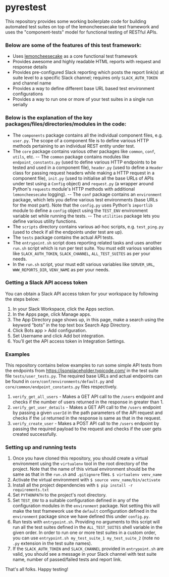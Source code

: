 # pyrestest
This repository provides some working boilerplate code for building automated test suites on top of the lemoncheesecake test framework and uses the "component-tests" model for functional testing of RESTful APIs.

### Below are some of the features of this test framework:
  - Uses [lemoncheesecake](http://lemoncheesecake.io/) as a core functional test framework
  - Provides awesome and highly readable HTML reports with request and response details
  - Provides pre-configured Slack reporting which posts the report link(s) at suite level to a specific Slack channel; requires only `SLACK_AUTH_TOKEN` and channel name
  - Provides a way to define different base URL based test environment configurations
  - Provides a way to run one or more of your test suites in a single run serially

### Below is the explanation of the key packages/files/directories/modules in the code:
- The `components` package contains all the individual component files, e.g. `user.py`. The scope of a component file is to define various HTTP methods pertaining to an individual REST entity under test.
- The `core` package contains various other packages like `common`, `conf`, `utils`, etc.
-- The `common` package contains modules like `endpoint_constants.py` (used to define various HTTP endpoints to be tested and used in a component file), `header.py` (used to define a `Header` class for passing request headers while making a HTTP request in a component file), `init.py` (used to initialise all the base URLs of APIs under test using a `Config` object) and `request.py` (a wrapper around Python's `requests` module's HTTP methods with additional `lemoncheesecake` logging).
-- The `conf` package contains an `environment` package, which lets you define various test environments (base URLs for the most part). Note that the `config.py` uses Python's `importlib` module to define a `config` object using the `TEST_ENV` environment variable set while running the tests.
-- The `utilities` package lets you define various utility functions.
- The `scripts` directory contains various ad-hoc scripts, e.g. `test_ping.py` (used to check if all the endpoints under test are up).
- The `tests` package contains the actual API tests.
- The `entrypoint.sh` script does reporting related tasks and uses another `run.sh` script which is run per test suite. You must edit various variables like `SLACK_AUTH_TOKEN`, `SLACK_CHANNEL`, `ALL_TEST_SUITES` as per your needs.
- In the `run.sh` script, your must edit various variables like `SERVER_URL`, `WWW_REPORTS_DIR`, `VENV_NAME` as per your needs.

### Getting a Slack API access token
You can obtain a Slack API access token for your workspace by following the steps below:
1. In your Slack Workspace, click the Apps section.
2. In the Apps page, click Manage apps.
3. The App Directory page shows up, in this page, make a search using the keyword “bots” in the top text box Search App Directory.
4. Click Bots app > Add configuration.
5. Set Username and click Add bot integration.
6. You’ll get the API access token in Integration Settings.

### Examples
This repository contains below examples to run some simple API tests from the endpoints from https://jsonplaceholder.typicode.com/ in the test suite file `tests/user_tests.py`. The required base URLs and actual endpoints can be found in `core/conf/environments/default.py` and `core/common/endpoint_constants.py` files respectively.
1. `verify_get_all_users` - Makes a GET API call to the `/users` endpoint and checks if the number of users returned in the response in greater than 1.
2. `verify_get_user_details` - Makes a GET API call to the `/users` endpoint by passing a given `userId` in the path parameters of the API request and checks if the `id` returned in the response is same as that in the request.
3. `verify_create_user` - Makes a POST API call to the `/users` endpoint by passing the required payload to the request and checks if the user gets created successfully.

### Setting up and running tests
1. Once you have cloned this repository, you should create a virtual environment using the `virtualenv` tool in the root directory of the project. Note that the name of this virtual environment should be the same as that in the `run.sh` and `.gitignore` files.
`$ virtualenv venv_name`
2. Activate the virtual environment with `$ source venv_name/bin/activate`
3. Install all the project dependencies with `$ pip install -r requirements.txt`
4. Set `PYTHONPATH` to the project's root directory.
5. Set `TEST_ENV` to a suitable configuration defined in any of the configuration modules in the `environment` package. Not setting this will make the test framework use the `default` configuration defined in the `environment` package since we have defined this under `config.py`.
6. Run tests with `entrypoint.sh`. Providing no arguments to this script will run all the test suites defined in the `ALL_TEST_SUITES` shell variable in the given order. In order to run one or more test suites in a custom order, you can use `entrypoint.sh my_test_suite_1 my_test_suite_2` (note no `.py` extension in the test suite names).
7. If the `SLACK_AUTH_TOKEN` and `SLACK_CHANNEL` provided in `entrypoint.sh` are valid, you should see a message in your Slack channel with test suite name, number of passed/failed tests and report link.

That's all folks. Happy testing!
